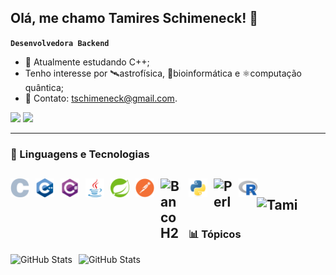 ## Olá, me chamo Tamires Schimeneck! 🌝
**`Desenvolvedora Backend`**
 
- 🔭 Atualmente estudando C++;
- Tenho interesse por 🛰️astrofísica, 🧬bioinformática e ⚛️computação quântica;
- 📧 Contato: tschimeneck@gmail.com.

<div>
  <a href = "mailto:tschimeneck@gmail.com"><img src="https://img.shields.io/badge/-Gmail-%23333?style=for-the-badge&logo=gmail&logoColor=white" target="_blank"></a>
  <a href="https://www.linkedin.com/in/tamires-schimeneck-748867317/" target="_blank"><img src="https://img.shields.io/badge/-LinkedIn-%230077B5?style=for-the-badge&logo=linkedin&logoColor=white" target="_blank"></a> 
</div>

---
 
### 🤖 Linguagens e Tecnologias
<img 
    align="left" 
    alt="C"
    title="C" 
    width="30px" 
    style="padding-right: 10px;" 
    src="https://raw.githubusercontent.com/devicons/devicon/master/icons/c/c-original.svg" 
/>
<img 
    align="left" 
    alt="C++"
    title="C++" 
    width="30px" 
    style="padding-right: 10px;" 
    src="https://raw.githubusercontent.com/devicons/devicon/master/icons/cplusplus/cplusplus-original.svg" 
/>
<img 
    align="left" 
    alt="C#"
    title="C#" 
    width="30px" 
    style="padding-right: 10px;" 
    src="https://raw.githubusercontent.com/devicons/devicon/master/icons/csharp/csharp-original.svg" 
/>
<img 
    align="left" 
    alt="Java"
    title="Java" 
    width="30px" 
    style="padding-right: 10px;" 
    src="https://raw.githubusercontent.com/devicons/devicon/master/icons/java/java-original.svg" 
/>
<img 
    align="left" 
    alt="Spring"
    title="Spring" 
    width="30px" 
    style="padding-right: 10px;" 
    src="https://raw.githubusercontent.com/devicons/devicon/master/icons/spring/spring-original.svg" 
/>
<img 
    align="left" 
    alt="Postman"
    title="Postman" 
    width="30px" 
    style="padding-right: 10px;" 
    src="https://raw.githubusercontent.com/devicons/devicon/master/icons/postman/postman-original.svg" 
/>
<img 
    align="left" 
    alt="Banco H2"
    title="Banco H2" 
    width="35px" 
    style="padding-right: 10px;" 
    src="https://media.discordapp.net/attachments/1373461587314348166/1380269769697001713/images-removebg-preview.png?ex=684343e5&is=6841f265&hm=899108d8bdd475e7dd4afafe7c65af9c32bfdcee60acea82b4d99189b5df3aab&=&format=webp&quality=lossless" 
/>
<img 
    align="left" 
    alt="Python"
    title="Python" 
    width="30px" 
    style="padding-right: 10px;" 
    src="https://raw.githubusercontent.com/devicons/devicon/master/icons/python/python-original.svg" 
/>
<img 
    align="left" 
    alt="Perl"
    title="Perl" 
    width="30px" 
    style="padding-right: 10px;" 
    src="https://media.discordapp.net/attachments/1373461587314348166/1380268411015397446/imagem_2025-06-05_162011399-removebg-preview.png?ex=684342a1&is=6841f121&hm=6628f800c62ab6e785f90fd86716ba4f80d68cec51907898f8029f47c3872006&=&format=webp&quality=lossless" 
/>
<img 
    align="left" 
    alt="R"
    title="R" 
    width="30px" 
    style="padding-right: 10px;" 
    src="https://raw.githubusercontent.com/devicons/devicon/master/icons/r/r-original.svg" 
/>
<img 
    align="right" 
    alt="Tami"
    title="Olá!" 
    width="100px" 
    style="padding-right: 10px;" 
    src="https://media.discordapp.net/attachments/1373461587314348166/1373677194739716156/tami.gif?ex=682b4814&is=6829f694&hm=64db7b77571f457efd0d482b3b0283a92ede238111e122d81d25ea6d478dd03e&=" 
/>
<br/>
<br/>
---
 
<div> 

### 📊 Tópicos

<p>
  <img 
    align="left" 
    alt="GitHub Stats" 
    height="150" 
    style="padding-right: 10px;" 
    src="https://github-readme-stats.vercel.app/api?username=tamischim&show_icons=true&rank_icon=github&theme=dracula&bg_color=DEG,06033B,F0A6DA&locale=pt-br" 
  />

<img 
      align="left" 
      alt="GitHub Stats" 
      height="80" 
      src="https://github-readme-stats.vercel.app/api/top-langs/?username=tamischim&hide_progress=true&theme=dracula&bg_color=DEG,06033B,F0A6DA&locale=pt-br" 
  />

</p>
